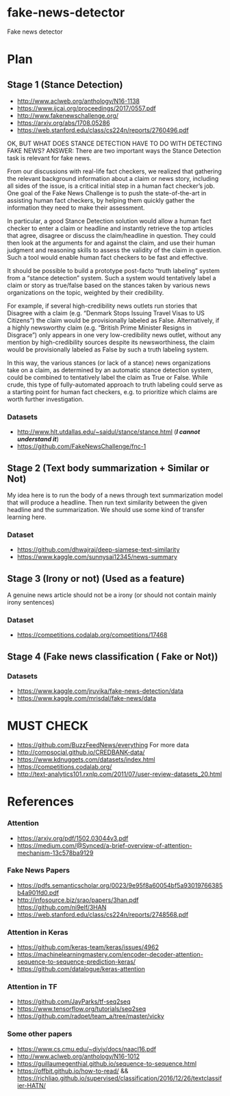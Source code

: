 # fake-news-detector
Fake news detector

# Plan

## Stage 1 (Stance Detection)
* http://www.aclweb.org/anthology/N16-1138
* https://www.ijcai.org/proceedings/2017/0557.pdf
* http://www.fakenewschallenge.org/
* https://arxiv.org/abs/1708.05286
* https://web.stanford.edu/class/cs224n/reports/2760496.pdf

OK, BUT WHAT DOES STANCE DETECTION HAVE TO DO WITH DETECTING FAKE NEWS?
ANSWER:
There are two important ways the Stance Detection task is relevant for fake news.

From our discussions with real-life fact checkers, we realized that gathering the relevant background information about a claim or news story, including all sides of the issue, is a critical initial step in a human fact checker’s job. One goal of the Fake News Challenge is to push the state-of-the-art in assisting human fact checkers, by helping them quickly gather the information they need to make their assessment.

In particular, a good Stance Detection solution would allow a human fact checker to enter a claim or headline and instantly retrieve the top articles that agree, disagree or discuss the claim/headline in question. They could then look at the arguments for and against the claim, and use their human judgment and reasoning skills to assess the validity of the claim in question. Such a tool would enable human fact checkers to be fast and effective.

It should be possible to build a prototype post-facto “truth labeling” system from a “stance detection” system. Such a system would tentatively label a claim or story as true/false based on the stances taken by various news organizations on the topic, weighted by their credibility.

For example, if several high-credibility news outlets run stories that Disagree with a claim (e.g. “Denmark Stops Issuing Travel Visas to US Citizens”) the claim would be provisionally labeled as False. Alternatively, if a highly newsworthy claim (e.g. “British Prime Minister Resigns in Disgrace”) only appears in one very low-credibility news outlet, without any mention by high-credibility sources despite its newsworthiness, the claim would be provisionally labeled as False by such a truth labeling system.

In this way, the various stances (or lack of a stance) news organizations take on a claim, as determined by an automatic stance detection system, could be combined to tentatively label the claim as True or False. While crude, this type of fully-automated approach to truth labeling could serve as a starting point for human fact checkers, e.g. to prioritize which claims are worth further investigation.


### Datasets
* http://www.hlt.utdallas.edu/~saidul/stance/stance.html (***I cannot understand it***)
* https://github.com/FakeNewsChallenge/fnc-1

## Stage 2 (Text body summarization + Similar or Not)
My idea here is to run the body of a news through text summarization model that will produce a headline.
Then run text similarity between the given headline and the summarization. We should use some kind of transfer learning here.

### Dataset
* https://github.com/dhwajraj/deep-siamese-text-similarity
* https://www.kaggle.com/sunnysai12345/news-summary

## Stage 3 (Irony or not) (Used as a feature)

A genuine news article should not be a irony (or should not contain mainly irony sentences)

### Dataset
* https://competitions.codalab.org/competitions/17468

## Stage 4 (Fake news classification ( Fake or Not))

### Datasets
* https://www.kaggle.com/jruvika/fake-news-detection/data
* https://www.kaggle.com/mrisdal/fake-news/data


# MUST CHECK
* https://github.com/BuzzFeedNews/everything For more data
* http://compsocial.github.io/CREDBANK-data/
* https://www.kdnuggets.com/datasets/index.html
* https://competitions.codalab.org/
* http://text-analytics101.rxnlp.com/2011/07/user-review-datasets_20.html


# References

### Attention
* https://arxiv.org/pdf/1502.03044v3.pdf
* https://medium.com/@Synced/a-brief-overview-of-attention-mechanism-13c578ba9129

### Fake News Papers

* https://pdfs.semanticscholar.org/0023/9e95f8a60054bf5a93019766385b4a901fd0.pdf
* http://infosource.biz/srao/papers/3han.pdf https://github.com/ni9elf/3HAN
* https://web.stanford.edu/class/cs224n/reports/2748568.pdf


### Attention in Keras

* https://github.com/keras-team/keras/issues/4962
* https://machinelearningmastery.com/encoder-decoder-attention-sequence-to-sequence-prediction-keras/
* https://github.com/datalogue/keras-attention


### Attention in TF

* https://github.com/JayParks/tf-seq2seq
* https://www.tensorflow.org/tutorials/seq2seq
* https://github.com/radpet/team_a/tree/master/vicky

### Some other papers

* https://www.cs.cmu.edu/~diyiy/docs/naacl16.pdf
* http://www.aclweb.org/anthology/N16-1012
* https://guillaumegenthial.github.io/sequence-to-sequence.html
* https://offbit.github.io/how-to-read/ && https://richliao.github.io/supervised/classification/2016/12/26/textclassifier-HATN/
